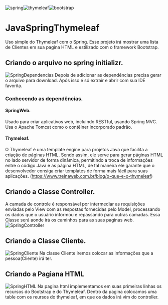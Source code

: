 ![spring](https://user-images.githubusercontent.com/45456833/156405610-f62de0be-f0ff-48c1-a1b5-54a2123a2686.svg)![thymeleaf](https://user-images.githubusercontent.com/45456833/156405650-90e3270b-8126-4a31-857e-927d0fa20645.svg)![bootstrap](https://user-images.githubusercontent.com/45456833/156405685-a9f7948a-4f7c-48ab-9d34-3453ad50e1db.svg)
# JavaSpringThymeleaf
 Uso simple do Thymeleaf com o Spring. Esse projeto irá mostrar uma lista de Clientes em sua pagina HTML e estilizado com o framework Bootstrap.
## Criando o arquivo no spring initializr.
![SpringDependencias](https://user-images.githubusercontent.com/45456833/156401407-2d28c221-c407-47b8-89f6-6fb09a1c938e.png)
 Depois de adicionar as dependências precisa gerar o arquivo para download. Após isso é só extrair e abrir com sua IDE favorita.
 ### Conhecendo as dependências.
 #### SpringWeb.
  Usado para criar aplicativos web, incluindo RESTful, usando Spring MVC. Usa o Apache Tomcat como o contêiner incorporado padrão.
 #### Thymeleaf.
 O Thymeleaf é uma template engine para projetos Java que facilita a criação de páginas HTML. Sendo assim, ele serve para gerar páginas HTML no lado servidor de forma dinâmica, permitindo a troca de informações entre o código Java e as página HTML, de tal maneira ele garante que o desenvolvedor consiga criar templates de forma mais fácil para suas aplicações. (https://www.treinaweb.com.br/blog/o-que-e-o-thymeleaf)
 ## Criando a Classe Controller.
 A camada de controle é responsável por intermediar as requisições enviadas pelo View com as respostas fornecidas pelo Model, processando os dados que o usuário informou e repassando para outras camadas. 
 Essa Classe será aonde irá os caminhos para as suas paginas web.
 ![SpringController](https://user-images.githubusercontent.com/45456833/156403366-0355fa8c-f0af-4880-ae01-e5fabd5d4e9d.png)
 ## Criando a Classe Cliente.
 ![SpringCliente](https://user-images.githubusercontent.com/45456833/156404625-84851af8-66e6-489e-8b37-a4edb05e91a0.png)
  Na classe Cliente iremos colocar as informações que a pessoa(Cliente) irá ter.
 ## Criando a Pagiana HTML
 ![SpringHTML](https://user-images.githubusercontent.com/45456833/156404699-2729c144-897c-465e-a4ed-b85aa7dbfe4f.png)
  Na pagina html implementamos em suas primeiras linhas os recursos do Bootstrap e do Thymeleaf. Dentro da pagina colocamos uma table com os reursos do thymeleaf, em que os dados irá vim do controller.
